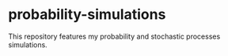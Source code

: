 # probability-simulations
This repository features my probability and stochastic processes simulations. 
